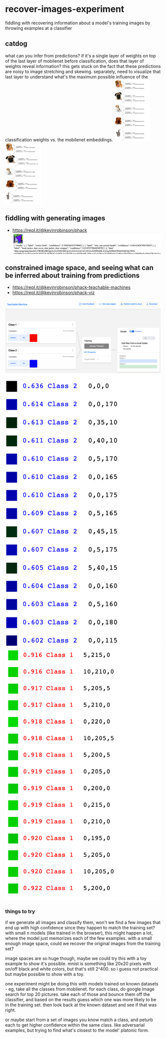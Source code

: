 # recover-images-experiment
fiddling with recovering information about a model's training images by throwing examples at a classifier

## catdog
what can you infer from predictions?  if it's a single layer of weights on top of the last layer of mobilenet before classification, does that layer of weights reveal information?  this gets stuck on the fact that these predictions are noisy to image stretching and skewing.  separately, need to visualize that last layer to understand what's the maximum possible influence of the classification weights vs. the mobilenet embeddings.
<img src="doc/catdog-a.png" height="200">
<img src="doc/catdog-b.png" height="200">

## fiddling with generating images
- https://repl.it/@kevinrobinson/phack
![demo.png](demo.png)

## constrained image space, and seeing what can be inferred about training from predictions
- https://repl.it/@kevinrobinson/phack-teachable-machines
- https://repl.it/@kevinrobinson/phack-viz

![tm-train.png](tm-train.png)
![highest.png](highest.png)
![lowest.png](lowest.png)

### things to try
if we generate all images and classify them, won't we find a few images that end up with high confidence since they happen to match the training set?  with small n models (like trained in the browser), this might happen a lot, where the model just memorizes each of the few examples.  with a small enough image space, could we recover the original images from the training set?

image spaces are so huge though, maybe we could try this with a toy example to show it's possible.  mnist is something like 20x20 pixels with on/off black and white colors, but that's still 2^400.  so i guess not practical but maybe possible to show with a toy.

one experiment might be doing this with models trained on known datasets - eg, take all the classes from mobilenet.  for each class, do google image search for top 20 pictures.  take each of those and bounce them off the classifier, and based on the results guess which one was more likely to be in the training set.  then look back at the known dataset and see if that was right.

or maybe start from a set of images you know match a class, and peturb each to get higher confidence within the same class.  like adversarial examples, but trying to find what's closest to the model' platonic form.
